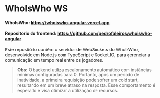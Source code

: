 # WhoIsWho WS

#### WhoIsWho: https://whoiswho-angular.vercel.app

#### Repositorio do frontend: https://github.com/pedrofaleiros/whoiswho-angular


 Este repositório contém o servidor de WebSockets do WhoIsWho, desenvolvido em Node.js com TypeScript e Socket.IO, para gerenciar a comunicação em tempo real entre os jogadores.

> **Obs:** O backend utiliza escalonamento automático com instâncias mínimas configuradas para 0. Portanto, após um período de inatividade, a primeira requisição pode sofrer um cold start, resultando em um breve atraso na resposta. Esse comportamento é esperado e visa otimizar a utilização de recursos.
